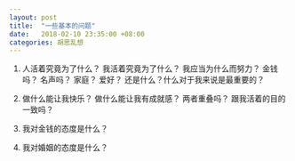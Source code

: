 ```yaml
---
layout: post
title:  "一些基本的问题"
date:   2018-02-10 23:35:00 +08:00
categories: 胡思乱想
---
```


1. 人活着究竟为了什么？ 我活着究竟为了什么？
我应当为什么而努力？ 金钱吗？ 名声吗？ 家庭？ 爱好？ 还是什么？什么对于我来说是最重要的？

2. 做什么能让我快乐？ 做什么能让我有成就感？ 两者重叠吗？ 跟我活着的目的一致吗？

3. 我对金钱的态度是什么？

4. 我对婚姻的态度是什么？

